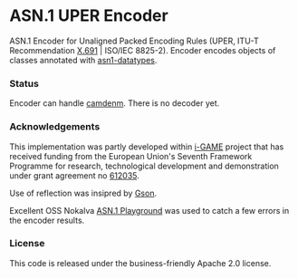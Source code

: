 # ASN.1 UPER Encoder

ASN.1 Encoder for Unaligned Packed Encoding Rules (UPER, ITU-T Recommendation [X.691](http://www.itu.int/rec/T-REC-X.691/en) | ISO/IEC 8825-2). Encoder encodes objects of classes annotated with [asn1-datatypes](https://github.com/alexvoronov/geonetworking/tree/master/asn1-datatypes).

### Status

Encoder can handle [camdenm](https://github.com/alexvoronov/geonetworking/tree/master/camdenm). There is no decoder yet.


### Acknowledgements
This implementation was partly developed within [i-GAME](http://gcdc.net/i-game) project that has received funding from the European Union's Seventh Framework Programme for research, technological development and demonstration under grant agreement no [612035](http://cordis.europa.eu/project/rcn/110506_en.html).

Use of reflection was insipred by [Gson](https://code.google.com/p/google-gson/).

Excellent OSS Nokalva [ASN.1 Playground](http://asn1-playground.oss.com/) was used to catch a few errors in the encoder results.


### License

This code is released under the business-friendly Apache 2.0 license.
